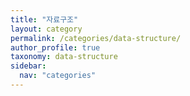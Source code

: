 ```yaml
---
title: "자료구조"
layout: category
permalink: /categories/data-structure/
author_profile: true
taxonomy: data-structure
sidebar:
  nav: "categories"
---
```

